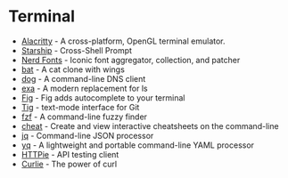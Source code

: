 # Terminal

- [Alacritty](https://alacritty.org/) - A cross-platform, OpenGL terminal emulator.
- [Starship](https://starship.rs/) - Cross-Shell Prompt
- [Nerd Fonts](https://www.nerdfonts.com/) - Iconic font aggregator, collection, and patcher
- [bat](https://github.com/sharkdp/bat) - A cat clone with wings
- [dog](https://dns.lookup.dog/) - A command-line DNS client
- [exa](https://the.exa.website/) - A modern replacement for ls
- [Fig](https://fig.io/) - Fig adds autocomplete to your terminal
- [Tig](https://jonas.github.io/tig/) - text-mode interface for Git
- [fzf](https://github.com/junegunn/fzf) - A command-line fuzzy finder
- [cheat](https://github.com/cheat/cheat) - Create and view interactive cheatsheets on the command-line
- [jq](https://stedolan.github.io/jq/) - Command-line JSON processor
- [yq](https://mikefarah.gitbook.io/yq/) - A lightweight and portable command-line YAML processor
- [HTTPie](https://httpie.io/) - API testing client
- [Curlie](https://curlie.io/) - The power of curl
